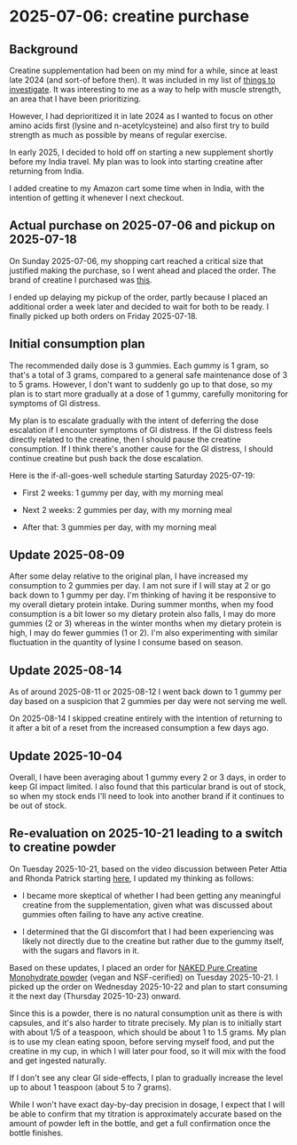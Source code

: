 # 2025-07-06: creatine purchase

## Background

Creatine supplementation had been on my mind for a while, since at
least late 2024 (and sort-of before then). It was included in my list
of [things to investigate](../../notes/things-to-investigate.md). It
was interesting to me as a way to help with muscle strength, an area
that I have been prioritizing.

However, I had deprioritized it in late 2024 as I wanted to focus on
other amino acids first (lysine and n-acetylcysteine) and also first
try to build strength as much as possible by means of regular
exercise.

In early 2025, I decided to hold off on starting a new supplement
shortly before my India travel. My plan was to look into starting
creatine after returning from India.

I added creatine to my Amazon cart some time when in India, with the
intention of getting it whenever I next checkout.

## Actual purchase on 2025-07-06 and pickup on 2025-07-18

On Sunday 2025-07-06, my shopping cart reached a critical size that
justified making the purchase, so I went ahead and placed the
order. The brand of creatine I purchased was
[this](https://www.amazon.com/dp/B0BZGDKLFN?ref=ppx_yo2ov_dt_b_fed_asin_title&th=1).

I ended up delaying my pickup of the order, partly because I placed an
additional order a week later and decided to wait for both to be
ready. I finally picked up both orders on Friday 2025-07-18.

## Initial consumption plan

The recommended daily dose is 3 gummies. Each gummy is 1 gram, so
that's a total of 3 grams, compared to a general safe maintenance dose
of 3 to 5 grams. However, I don't want to suddenly go up to that dose,
so my plan is to start more gradually at a dose of 1 gummy, carefully
monitoring for symptoms of GI distress.

My plan is to escalate gradually with the intent of deferring the dose
escalation if I encounter symptoms of GI distress. If the GI distress
feels directly related to the creatine, then I should pause the
creatine consumption. If I think there's another cause for the GI
distress, I should continue creatine but push back the dose
escalation.

Here is the if-all-goes-well schedule starting Saturday 2025-07-19:

* First 2 weeks: 1 gummy per day, with my morning meal

* Next 2 weeks: 2 gummies per day, with my morning meal

* After that: 3 gummies per day, with my morning meal

## Update 2025-08-09

After some delay relative to the original plan, I have increased my
consumption to 2 gummies per day. I am not sure if I will stay at 2 or
go back down to 1 gummy per day. I'm thinking of having it be
responsive to my overall dietary protein intake. During summer months,
when my food consumption is a bit lower so my dietary protein also
falls, I may do more gummies (2 or 3) whereas in the winter months
when my dietary protein is high, I may do fewer gummies (1 or 2). I'm
also experimenting with similar fluctuation in the quantity of lysine
I consume based on season.

## Update 2025-08-14

As of around 2025-08-11 or 2025-08-12 I went back down to 1 gummy per
day based on a suspicion that 2 gummies per day were not serving me
well.

On 2025-08-14 I skipped creatine entirely with the intention of
returning to it after a bit of a reset from the increased consumption
a few days ago.

## Update 2025-10-04

Overall, I have been averaging about 1 gummy every 2 or 3 days, in
order to keep GI impact limited. I also found that this particular
brand is out of stock, so when my stock ends I'll need to look into
another brand if it continues to be out of stock.

## Re-evaluation on 2025-10-21 leading to a switch to creatine powder

On Tuesday 2025-10-21, based on the video discussion between Peter Attia and
Rhonda Patrick starting
[here](https://www.youtube.com/watch?v=VhbpSc6pKRQ&t=5803s), I updated
my thinking as follows:

* I became more skeptical of whether I had been getting any meaningful
  creatine from the supplementation, given what was discussed about
  gummies often failing to have any active creatine.

* I determined that the GI discomfort that I had been experiencing was
  likely not directly due to the creatine but rather due to the gummy
  itself, with the sugars and flavors in it.

Based on these updates, I placed an order for [NAKED Pure Creatine
Monohydrate powder](https://www.amazon.com/dp/B00ULZF5HC) (vegan and
NSF-cerified) on Tuesday 2025-10-21. I picked up the order on
Wednesday 2025-10-22 and plan to start consuming it the next day
(Thursday 2025-10-23) onward.

Since this is a powder, there is no natural consumption unit as there
is with capsules, and it's also harder to titrate precisely. My plan
is to initially start with about 1/5 of a teaspoon, which should be
about 1 to 1.5 grams. My plan is to use my clean eating spoon, before
serving myself food, and put the creatine in my cup, in which I will
later pour food, so it will mix with the food and get ingested
naturally.

If I don't see any clear GI side-effects, I plan to gradually increase
the level up to about 1 teaspoon (about 5 to 7 grams).

While I won't have exact day-by-day precision in dosage, I expect that
I will be able to confirm that my titration is approximately accurate
based on the amount of powder left in the bottle, and get a full
confirmation once the bottle finishes.
